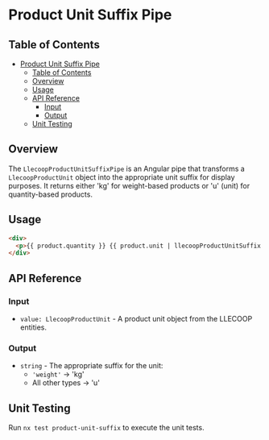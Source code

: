 # Product Unit Suffix Pipe

## Table of Contents

- [Product Unit Suffix Pipe](#product-unit-suffix-pipe)
  - [Table of Contents](#table-of-contents)
  - [Overview](#overview)
  - [Usage](#usage)
  - [API Reference](#api-reference)
    - [Input](#input)
    - [Output](#output)
  - [Unit Testing](#unit-testing)

## Overview

The `LlecoopProductUnitSuffixPipe` is an Angular pipe that transforms a `LlecoopProductUnit` object into the appropriate unit suffix for display purposes.
It returns either 'kg' for weight-based products or 'u' (unit) for quantity-based products.

## Usage

```html
<div>
  <p>{{ product.quantity }} {{ product.unit | llecoopProductUnitSuffix }}</p>
</div>
```

## API Reference

### Input

- `value: LlecoopProductUnit` - A product unit object from the LLECOOP entities.

### Output

- `string` - The appropriate suffix for the unit:
  - `'weight'` → 'kg'
  - All other types → 'u'

## Unit Testing

Run `nx test product-unit-suffix` to execute the unit tests.
